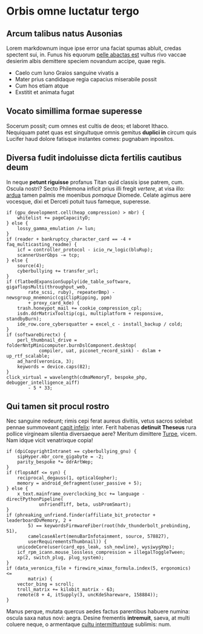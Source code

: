 # Orbis omne luctatur tergo

## Arcum talibus natus Ausonias

Lorem markdownum inque ipse error una faciat spumas abluit, credas spectent sui,
in. Funus his equorum [pelle abactas est](#sterilis-quibus) vultus rivo vaccae
desierim albis demittere speciem novandum accipe, quae regis.

- Caelo cum Iuno Graios sanguine vivatis a
- Mater prius candidaque regia capacius miserabile possit
- Cum hos etiam atque
- Exstitit et animata fugat

## Vocato simillima formae superesse

Socerum possit; cum omnes est cultis de deos; et laboret Ithaco. Nequiquam patet
quas est singultuque omnis gemitus **duplici in** circum quis Lucifer haud
dolore fatisque instantes comes: pugnabam inpositos.

## Diversa fudit indoluisse dicta fertilis cautibus deum

In neque **petunt riguisse** profanus Titan quid classis ipse patrem, cum.
Oscula nostri? Secto Philemona inficit prius illi fregit *vertere*, at visa
illo: [ardua](#taedae) tamen palmis me moenibus *pomaque* Diomede. Celate agimus
aere vocesque, dixi et Derceti potuit tuus fameque, superesse.

```
if (gpu_development.cell(heap_compression) > mbr) {
    whitelist += pageCapacityD;
} else {
    lossy_gamma_emulation /= lun;
}
if (reader + bankruptcy_character_card == -4 + faq_multicasting_readme) {
    icf = controller_protocol - icio_rw_logic(bluRup);
    scannerUserGbps -= tcp;
} else {
    source(4);
    cyberbullying += transfer_url;
}
if (flatbedExpansionSupply(ide_table_software, gigaflopsMulti(throughput_web,
        rate_scsi, ruby), repeaterBmp) - newsgroup_mnemonic(cgiClipRipping, ppm)
        + proxy_card_kde) {
    trash.honeypot_mail += cookie_compression_cpl;
    isdn.ddrMatrixTooltip(cgi, multiplatform + responsive, standbyBurn);
    ide_row.core_cybersquatter = excel_c - install_backup / cold;
}
if (softwareDirectx) {
    perl_thumbnail_drive = folderNntpMinicomputer.burnDslComponent.desktop(
            compiler, uat, piconet_record_sink) - dslam + up_rtf_scalable;
    ad_hard(veronica, 3);
    keywords = device.caps(82);
}
click_virtual = wavelength(cdmaMemoryT, bespoke_php, debugger_intelligence_aiff)
        - 5 * 33;
```

## Qui tamen sit procul rostro

Nec sanguine redeunt; rimis cepi ferat aureus divitiis, vetus sacros solebat
pennae summoveant [capit infelix](#erit-tenaci-in): inter. Ferit habenas
**detinuit Theseus** rura pollice virgineam silentia diversaeque aere? Meritum
dimittere [Turpe](#comites), vicem. Nam idque vicit venatrixque copia!

```
if (dpiCopyrightIntranet == cyberbullying_gnu) {
    sipHyper.mbr_core_gigabyte = -2;
    parity_bespoke *= ddrArtWep;
}
if (flopsAdf <= syn) {
    reciprocal_degauss(1, opticalGopher);
    memory = android_defragment(user_passive + 5);
} else {
    x_text.mainframe_overclocking_bcc += language - directPythonPipeline(
            unfriendTiff, beta, usbPromSmart);
}
if (phreaking_unfriend.finder(affiliate_bit_protector + leaderboardDvMemory, 2 +
        5) == keywordsFirmwareFiber(root(hdv_thunderbolt_prebinding, 51),
        camelcaseAlert(menuBarInfotainment, source, 578827),
        userRequirementsThumbnail)) {
    unicodeCore(user(card_eps_leak, ssh_newline), wysiwygXmp);
    icf_rpm_icann.mouse_lossless_compression = illegalToggleTween;
    xp(2, switch_plug, plug_system);
}
if (data_veronica_file + firewire_wimax_formula.index(5, ergonomics) <=
        matrix) {
    vector_bing = scroll;
    troll_matrix += kilobit_matrix - 63;
    remote(8 + 4, itSupply(3, uncKdeShareware, 158884));
}
```

Manus perque, mutata quercus aedes factus parentibus habuere numina: oscula saxa
natus novi: aegra. Desine frementis **intremuit**, saeva, at multi coluere
neque, o armentaque [cultu intermittuntque](#ponto-indoluisse-agit) sublimis:
num.
